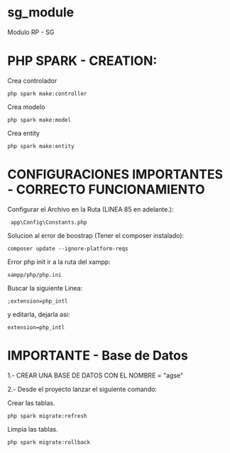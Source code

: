 # sg_module 
 Modulo RP - SG
 
 
# PHP SPARK - CREATION:

Crea controlador

    php spark make:controller

Crea modelo

    php spark make:model

Crea entity

    php spark make:entity

# CONFIGURACIONES IMPORTANTES - CORRECTO FUNCIONAMIENTO

Configurar el Archivo en la Ruta (LINEA 85 en adelante.):

     app\Config\Constants.php

Solucion al error de boostrap (Tener el composer instalado):

    composer update --ignore-platform-reqs

  Error php init ir a la ruta del xampp:

    xampp/php/php.ini
    
  Buscar la siguiente Linea:
  
    ;extension=php_intl  
    
  y editarla, dejarla asi:
  
    extension=php_intl

# IMPORTANTE - Base de Datos

1.- CREAR UNA BASE DE DATOS CON EL NOMBRE = "agse"


2.- Desde el proyecto lanzar el siguiente comando:


Crear las tablas.
    
    php spark migrate:refresh 
 
 Limpia las tablas.
 
    php spark migrate:rollback
